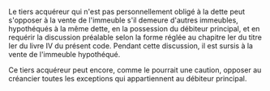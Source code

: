 Le tiers acquéreur qui n'est pas personnellement obligé à la dette peut s'opposer à la vente de l'immeuble s'il demeure d'autres immeubles, hypothéqués à la même dette, en la possession du débiteur principal, et en requérir la discussion préalable selon la forme réglée au chapitre Ier du titre Ier du livre IV du présent code. Pendant cette discussion, il est sursis à la vente de l'immeuble hypothéqué.

Ce tiers acquéreur peut encore, comme le pourrait une caution, opposer au créancier toutes les exceptions qui appartiennent au débiteur principal.
